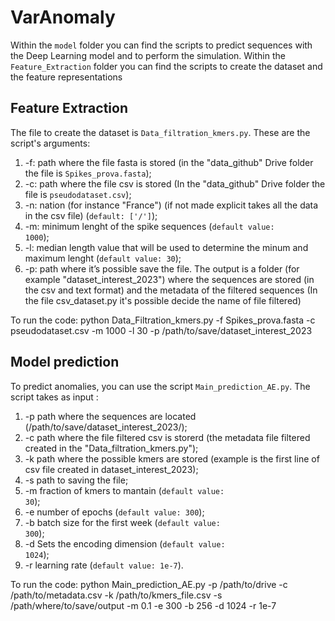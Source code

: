 # VarAnomaly
Within the <code>model</code> folder you can find the scripts to predict sequences with the Deep Learning model and to perform the simulation. 
Within the <code>Feature_Extraction</code> folder you can find the scripts to create the dataset and the feature representations

## Feature Extraction
The file to create the dataset is <code>Data_filtration_kmers.py</code>. These are the script's arguments: 
1. -f: path where the file fasta is stored (in the "data_github" Drive folder the file is <code>Spikes_prova.fasta</code>); 
2. -c: path where the file csv is stored (In the "data_github" Drive folder the file is <code>pseudodataset.csv</code>);
3. -n: nation (for instance "France") (if not made explicit takes all the data in the csv file) (<code>default: ['/']</code>);
4. -m: minimum lenght of the spike sequences (<code>default value: 1000</code>); 
5. -l: median length value that will be used to determine the minum and maximum lenght (<code>default value: 30</code>); 
6. -p: path where it’s possible save the file.
The output is a folder (for example "dataset_interest_2023") where the sequences are stored (in the csv and text format) and the metadata of the filtered sequences (In the file csv_dataset.py it's possible decide the name of file filtered) 

To run the code:
python Data_Filtration_kmers.py -f Spikes_prova.fasta -c pseudodataset.csv -m 1000 -l 30 -p /path/to/save/dataset_interest_2023

## Model prediction
To predict anomalies, you can use the script <code>Main_prediction_AE.py</code>. The script takes as input : 
1. -p path where the sequences are located (/path/to/save/dataset_interest_2023/);
2. -c path where the file filtered csv is storerd (the metadata file filtered created in the "Data_filtration_kmers.py");
3. -k path where the possible kmers are stored (example is the first line of csv file created in dataset_interest_2023);
4. -s path to saving the file;
5. -m fraction of kmers to mantain (<code>default value: 30</code>);
6. -e number of epochs (<code>default value: 300</code>);
7. -b batch size for the first week (<code>default value: 300</code>);
8. -d Sets the encoding dimension (<code>default value: 1024</code>);
9. -r learning rate (<code>default value: 1e-7</code>).

To run the code:
python Main_prediction_AE.py -p /path/to/drive -c /path/to/metadata.csv -k /path/to/kmers_file.csv -s /path/where/to/save/output -m 0.1 -e 300 -b 256 -d 1024 -r 1e-7






